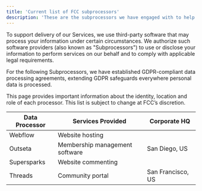 ```yaml
---
title: 'Current list of FCC subprocessors'
description: 'These are the subprocessors we have engaged with to help us deliver our membership services.'
---
```


To support delivery of our Services, we use third-party software that may process your information under certain circumstances. We authorize such software providers (also known as "Subprocessors") to use or disclose your information to perform services on our behalf and to comply with applicable legal requirements.

For the following Subprocessors, we have established GDPR-compliant data processing agreements, extending GDPR safeguards everywhere personal data is processed.

This page provides important information about the identity, location and role of each processor. This list is subject to change at FCC’s discretion.

| Data Processor   | Services Provided | Corporate HQ   |
| -----------      | -----------       |-----------     |
| Webflow                 |  Website hosting                 |                | San Francisco, US
| Outseta                 |  Membership management software                 | San Diego, US               |
| Supersparks                 | Website commenting                 |                | British Columbia, Canada
| Threads                 | Community portal               | San Francisco, US               |

